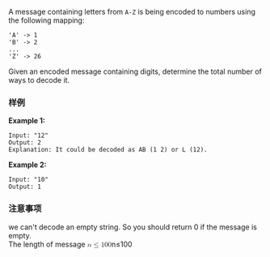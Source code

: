 <div role="tabpanel" aria-hidden="false" class="ant-tabs-tabpane ant-tabs-tabpane-active"><div tabindex="0" role="presentation" style="width: 0px; height: 0px; overflow: hidden; position: absolute;"></div><div class="problem-modal-description problem-description-markdown light"><div class="problem-modal-description-main"><div class="rendered-markdown markdown-body sample-markdown "><p>A message containing letters from <code>A-Z</code> is being encoded to numbers using the following mapping:</p>
<pre><code>'A' -&gt; 1
'B' -&gt; 2
...
'Z' -&gt; 26
</code></pre>
<p>Given an encoded message containing digits, determine the total number of ways to decode it.</p>
</div></div><div class="problem-modal-description-example"><h3><span>样例</span></h3><div class="rendered-markdown markdown-body sample-markdown "><p><strong>Example 1:</strong></p>
<pre><code>Input: "12"
Output: 2
Explanation: It could be decoded as AB (1 2) or L (12).
</code></pre>
<p><strong>Example 2:</strong></p>
<pre><code>Input: "10"
Output: 1
</code></pre>
</div></div><div class="problem-modal-description-notice"><h3><span>注意事项</span></h3><div class="rendered-markdown markdown-body sample-markdown "><p>we can't decode an empty string. So you should return 0 if the message is empty.<br>
The length of message <span class="katex"><span class="katex-mathml"><math><semantics><mrow><mi>n</mi><mo>≤</mo><mn>1</mn><mn>0</mn><mn>0</mn></mrow><annotation encoding="application/x-tex">n \leq 100</annotation></semantics></math></span><span class="katex-html" aria-hidden="true"><span class="strut" style="height:0.64444em;"></span><span class="strut bottom" style="height:0.78041em;vertical-align:-0.13597em;"></span><span class="base textstyle uncramped"><span class="mord mathit">n</span><span class="mrel">≤</span><span class="mord mathrm">1</span><span class="mord mathrm">0</span><span class="mord mathrm">0</span></span></span></span></p>
</div></div></div><div tabindex="0" role="presentation" style="width: 0px; height: 0px; overflow: hidden; position: absolute;"></div></div>